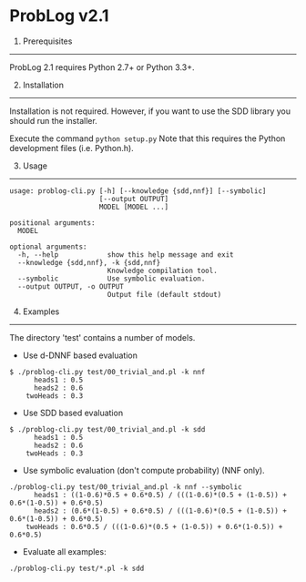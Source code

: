 ProbLog v2.1
==========

1. Prerequisites
----------------

ProbLog 2.1 requires Python 2.7+ or Python 3.3+.


2. Installation
---------------

Installation is not required.
However, if you want to use the SDD library you should run the installer.

Execute the command ``` python setup.py ```
Note that this requires the Python development files (i.e. Python.h). 


3. Usage
--------

```
usage: problog-cli.py [-h] [--knowledge {sdd,nnf}] [--symbolic]
                      [--output OUTPUT]
                      MODEL [MODEL ...]

positional arguments:
  MODEL

optional arguments:
  -h, --help            show this help message and exit
  --knowledge {sdd,nnf}, -k {sdd,nnf}
                        Knowledge compilation tool.
  --symbolic            Use symbolic evaluation.
  --output OUTPUT, -o OUTPUT
                        Output file (default stdout)
```

4. Examples
-----------

The directory 'test' contains a number of models.

* Use d-DNNF based evaluation

```
$ ./problog-cli.py test/00_trivial_and.pl -k nnf
	  heads1 : 0.5
	  heads2 : 0.6
	twoHeads : 0.3
```

* Use SDD based evaluation

```	
$ ./problog-cli.py test/00_trivial_and.pl -k sdd
	  heads1 : 0.5
	  heads2 : 0.6
	twoHeads : 0.3
```

* Use symbolic evaluation (don't compute probability) (NNF only).

```	
./problog-cli.py test/00_trivial_and.pl -k nnf --symbolic
	  heads1 : ((1-0.6)*0.5 + 0.6*0.5) / (((1-0.6)*(0.5 + (1-0.5)) + 0.6*(1-0.5)) + 0.6*0.5)
	  heads2 : (0.6*(1-0.5) + 0.6*0.5) / (((1-0.6)*(0.5 + (1-0.5)) + 0.6*(1-0.5)) + 0.6*0.5)
	twoHeads : 0.6*0.5 / (((1-0.6)*(0.5 + (1-0.5)) + 0.6*(1-0.5)) + 0.6*0.5)
```
* Evaluate all examples:

```
./problog-cli.py test/*.pl -k sdd
```